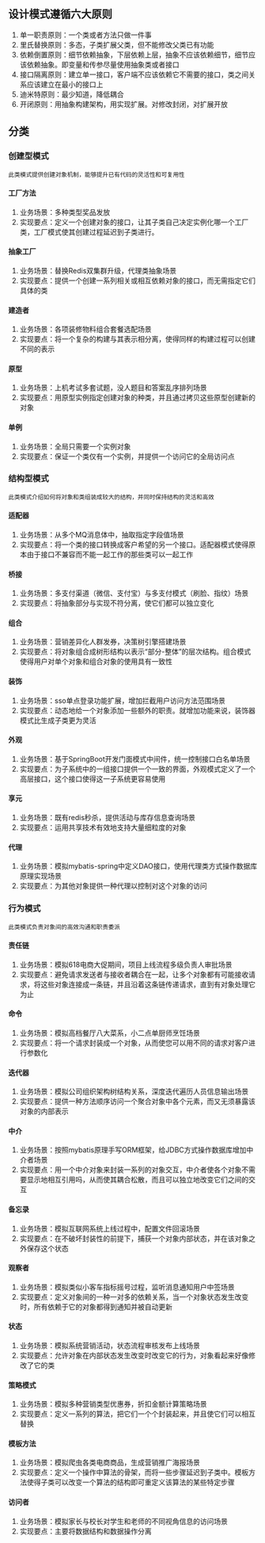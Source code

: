 ## 设计模式遵循六大原则
1. 单一职责原则：一个类或者方法只做一件事
1. 里氏替换原则：多态，子类扩展父类，但不能修改父类已有功能
1. 依赖倒置原则：细节依赖抽象，下层依赖上层，抽象不应该依赖细节，细节应该依赖抽象。即变量和传参尽量使用抽象类或者接口
1. 接口隔离原则：建立单一接口，客户端不应该依赖它不需要的接口，类之间关系应该建立在最小的接口上
1. 迪米特原则：最少知道，降低耦合
1. 开闭原则：用抽象构建架构，用实现扩展。对修改封闭，对扩展开放
## 分类
### 创建型模式
    此类模式提供创建对象机制，能够提升已有代码的灵活性和可复用性
#### 工厂方法
1. 业务场景：多种类型奖品发放
1. 实现要点：定义一个创建对象的接口，让其子类自己决定实例化哪一个工厂类，工厂模式使其创建过程延迟到子类进行。
#### 抽象工厂
1. 业务场景：替换Redis双集群升级，代理类抽象场景
1. 实现要点：提供一个创建一系列相关或相互依赖对象的接口，而无需指定它们具体的类
#### 建造者
1. 业务场景：各项装修物料组合套餐选配场景
1. 实现要点：将一个复杂的构建与其表示相分离，使得同样的构建过程可以创建不同的表示
#### 原型
1. 业务场景：上机考试多套试题，没人题目和答案乱序排列场景
1. 实现要点：用原型实例指定创建对象的种类，并且通过拷贝这些原型创建新的对象
#### 单例
1. 业务场景：全局只需要一个实例对象
1. 实现要点：保证一个类仅有一个实例，并提供一个访问它的全局访问点
### 结构型模式
    此类模式介绍如何将对象和类组装成较大的结构，并同时保持结构的灵活和高效
#### 适配器
1. 业务场景：从多个MQ消息体中，抽取指定字段值场景
1. 实现要点：将一个类的接口转换成客户希望的另一个接口。适配器模式使得原本由于接口不兼容而不能一起工作的那些类可以一起工作
#### 桥接
1. 业务场景：多支付渠道（微信、支付宝）与多支付模式（刷脸、指纹）场景
1. 实现要点：将抽象部分与实现不符分离，使它们都可以独立变化
#### 组合
1. 业务场景：营销差异化人群发券，决策树引擎搭建场景
1. 实现要点：将对象组合成树形结构以表示“部分-整体”的层次结构。组合模式使得用户对单个对象和组合对象的使用具有一致性
#### 装饰
1. 业务场景：sso单点登录功能扩展，增加拦截用户访问方法范围场景
1. 实现要点：动态地给一个对象添加一些额外的职责。就增加功能来说，装饰器模式比生成子类更为灵活
#### 外观
1. 业务场景：基于SpringBoot开发门面模式中间件，统一控制接口白名单场景
1. 实现要点：为子系统中的一组接口提供一个一致的界面，外观模式定义了一个高层接口，这个接口使得这一子系统更容易使用
#### 享元
1. 业务场景：既有redis秒杀，提供活动与库存信息查询场景
1. 实现要点：运用共享技术有效地支持大量细粒度的对象
#### 代理
1. 业务场景：模拟mybatis-spring中定义DAO接口，使用代理类方式操作数据库原理实现场景
1. 实现要点：为其他对象提供一种代理以控制对这个对象的访问
### 行为模式
    此类模式负责对象间的高效沟通和职责委派
#### 责任链
1. 业务场景：模拟618电商大促期间，项目上线流程多级负责人审批场景
1. 实现要点：避免请求发送者与接收者耦合在一起，让多个对象都有可能接收请求，将这些对象连接成一条链，并且沿着这条链传递请求，直到有对象处理它为止
#### 命令
1. 业务场景：模拟高档餐厅八大菜系，小二点单厨师烹饪场景
1. 实现要点：将一个请求封装成一个对象，从而使您可以用不同的请求对客户进行参数化
#### 迭代器
1. 业务场景：模拟公司组织架构树结构关系，深度迭代遍历人员信息输出场景
1. 实现要点：提供一种方法顺序访问一个聚合对象中各个元素，而又无须暴露该对象的内部表示
#### 中介
1. 业务场景：按照mybatis原理手写ORM框架，给JDBC方式操作数据库增加中介者场景
1. 实现要点：用一个中介对象来封装一系列的对象交互，中介者使各个对象不需要显示地相互引用吗，从而使其耦合松散，而且可以独立地改变它们之间的交互
#### 备忘录
1. 业务场景：模拟互联网系统上线过程中，配置文件回滚场景
1. 实现要点：在不破坏封装性的前提下，捕获一个对象内部状态，并在该对象之外保存这个状态
#### 观察者
1. 业务场景：模拟类似小客车指标摇号过程，监听消息通知用户中签场景
1. 实现要点：定义对象间的一种一对多的依赖关系，当一个对象状态发生改变时，所有依赖于它的对象都得到通知并被自动更新
#### 状态
1. 业务场景：模拟系统营销活动，状态流程审核发布上线场景
1. 实现要点：允许对象在内部状态发生改变时改变它的行为，对象看起来好像修改了它的类
#### 策略模式
1. 业务场景：模拟多种营销类型优惠券，折扣金额计算策略场景
1. 实现要点：定义一系列的算法，把它们一个个封装起来，并且使它们可以相互替换
#### 模板方法
1. 业务场景：模拟爬虫各类电商商品，生成营销推广海报场景
1. 实现要点：定义一个操作中算法的骨架，而将一些步骤延迟到子类中。模板方法使得子类可以改变一个算法的结构即可重定义该算法的某些特定步骤
#### 访问者
1. 业务场景：模拟家长与校长对学生和老师的不同视角信息的访问场景
1. 实现要点：主要将数据结构和数据操作分离